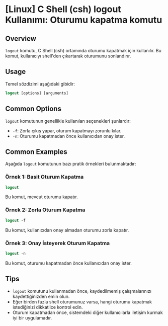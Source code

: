 # [Linux] C Shell (csh) logout Kullanımı: Oturumu kapatma komutu

## Overview
`logout` komutu, C Shell (csh) ortamında oturumu kapatmak için kullanılır. Bu komut, kullanıcıyı shell'den çıkartarak oturumunu sonlandırır.

## Usage
Temel sözdizimi aşağıdaki gibidir:

```csh
logout [options] [arguments]
```

## Common Options
`logout` komutunun genellikle kullanılan seçenekleri şunlardır:
- `-f`: Zorla çıkış yapar, oturum kapatmayı zorunlu kılar.
- `-n`: Oturumu kapatmadan önce kullanıcıdan onay ister.

## Common Examples
Aşağıda `logout` komutunun bazı pratik örnekleri bulunmaktadır:

### Örnek 1: Basit Oturum Kapatma
```csh
logout
```
Bu komut, mevcut oturumu kapatır.

### Örnek 2: Zorla Oturum Kapatma
```csh
logout -f
```
Bu komut, kullanıcıdan onay almadan oturumu zorla kapatır.

### Örnek 3: Onay İsteyerek Oturum Kapatma
```csh
logout -n
```
Bu komut, oturumu kapatmadan önce kullanıcıdan onay ister.

## Tips
- `logout` komutunu kullanmadan önce, kaydedilmemiş çalışmalarınızı kaydettiğinizden emin olun.
- Eğer birden fazla shell oturumunuz varsa, hangi oturumu kapatmak istediğinizi dikkatlice kontrol edin.
- Oturum kapatmadan önce, sistemdeki diğer kullanıcılarla iletişim kurmak iyi bir uygulamadır.